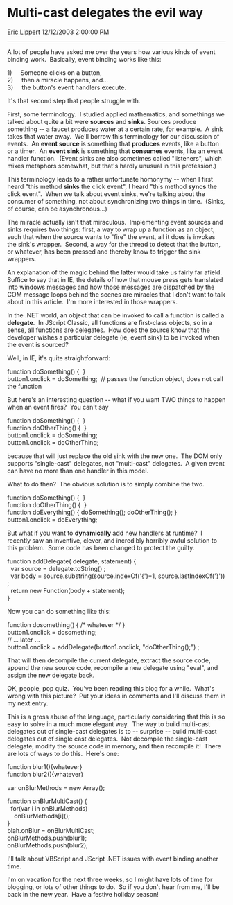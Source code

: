 # Multi-cast delegates the evil way

[Eric Lippert](https://social.msdn.microsoft.com/profile/Eric%20Lippert) 12/12/2003 2:00:00 PM

-----

 

 

A lot of people have asked me over the years how various kinds of event binding work.  Basically, event binding works like this: 

1\)     Someone clicks on a button,  
2\)     then a miracle happens, and...  
3\)     the button's event handlers execute. 

It's that second step that people struggle with. 

First, some terminology.  I studied applied mathematics, and somethings we talked about quite a bit were **sources** and **sinks**. Sources produce something -- a faucet produces water at a certain rate, for example.  A sink takes that water away.  We'll borrow this terminology for our discussion of events.  An **event source** is something that **produces** events, like a button or a timer.  An **event sink** is something that **consumes** events, like an event handler function.  (Event sinks are also sometimes called "listeners", which mixes metaphors somewhat, but that's hardly unusual in this profession.) 

This terminology leads to a rather unfortunate homonymy -- when I first heard "this method **sinks** the click event", I heard "this method **syncs** the click event".  When we talk about event sinks, we're talking about the consumer of something, not about synchronizing two things in time.  (Sinks, of course, can be asynchronous...) 

The miracle actually isn't that miraculous.  Implementing event sources and sinks requires two things: first, a way to wrap up a function as an object, such that when the source wants to "fire" the event, all it does is invokes the sink's wrapper.  Second, a way for the thread to detect that the button, or whatever, has been pressed and thereby know to trigger the sink wrappers.  

An explanation of the magic behind the latter would take us fairly far afield.  Suffice to say that in IE, the details of how that mouse press gets translated into windows messages and how those messages are dispatched by the COM message loops behind the scenes are miracles that I don't want to talk about in this article.  I'm more interested in those wrappers. 

In the .NET world, an object that can be invoked to call a function is called a **delegate**.  In JScript Classic, all functions are first-class objects, so in a sense, all functions are delegates.  How does the source know that the developer wishes a particular delegate (ie, event sink) to be invoked when the event is sourced? 

Well, in IE, it's quite straightforward: 

function doSomething() {  }  
button1.onclick = doSomething;  // passes the function object, does not call the function 

But here's an interesting question -- what if you want TWO things to happen when an event fires?  You can't say 

function doSomething() {  }  
function doOtherThing() {  }  
button1.onclick = doSomething;  
button1.onclick = doOtherThing; 

because that will just replace the old sink with the new one.  The DOM only supports "single-cast" delegates, not "multi-cast" delegates.  A given event can have no more than one handler in this model. 

What to do then?  The obvious solution is to simply combine the two. 

function doSomething() {  }  
function doOtherThing() {  }  
function doEverything() { doSomething(); doOtherThing(); }  
button1.onclick = doEverything; 

But what if you want to **dynamically** add new handlers at runtime?  I recently saw an inventive, clever, and incredibly horribly awful solution to this problem.  Some code has been changed to protect the guilty. 

function addDelegate( delegate, statement) {   
  var source = delegate.toString() ;    
  var body = source.substring(source.indexOf('{')+1, source.lastIndexOf('}')) ;   
  return new Function(body + statement);  
} 

Now you can do something like this: 

function dosomething() { /\* whatever \*/ }  
button1.onclick = dosomething;  
// ... later ...  
button1.onclick = addDelegate(button1.onclick, "doOtherThing();") ; 

That will then decompile the current delegate, extract the source code, append the new source code, recompile a new delegate using "eval", and assign the new delegate back. 

OK, people, pop quiz.  You've been reading this blog for a while.  What's wrong with this picture?  Put your ideas in comments and I'll discuss them in my next entry. 

This is a gross abuse of the language, particularly considering that this is so easy to solve in a much more elegant way.  The way to build multi-cast delegates out of single-cast delegates is to -- surprise -- build multi-cast delegates out of single cast delegates.  Not decompile the single-cast delegate, modify the source code in memory, and then recompile it\!  There are lots of ways to do this.  Here's one: 

function blur1(){whatever}  
function blur2(){whatever}  
  
var onBlurMethods = new Array();  
  
function onBlurMultiCast() {   
  for(var i in onBlurMethods)   
    onBlurMethods\[i\]();  
}  
blah.onBlur = onBlurMultiCast;  
onBlurMethods.push(blur1);  
onBlurMethods.push(blur2); 

 

 

I'll talk about VBScript and JScript .NET issues with event binding another time.  

 

I'm on vacation for the next three weeks, so I might have lots of time for blogging, or lots of other things to do.  So if you don't hear from me, I'll be back in the new year.  Have a festive holiday season\!

